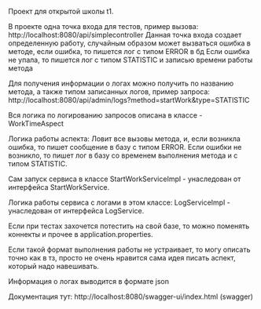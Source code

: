 Проект для открытой школы t1. 

В проекте одна точка входа для тестов, пример вызова: http://localhost:8080/api/simplecontroller
Данная точка входа создает определенную работу, случайным образом может вызваться ошибка в методе, если ошибка, то пишется лог с типом ERROR в бд
Если ошибка не упала, то пишется лог с типом STATISTIC и записью времени работы метода

Для получения информации о логах можно получить по названию метода, а также типом записанных логов, пример запроса: http://localhost:8080/api/admin/logs?method=startWork&type=STATISTIC

Вся логика по логированию запросов описана в классе - WorkTimeAspect

Логика работы аспекта: Ловит все вызовы метода, и, если возникла ошибка, то пишет сообщение в базу с типом ERROR. 
Если ошибки не возникло, то пишет лог в базу со временем выполнения метода и с типом STATISTIC. 

Сам запуск сервиса в классе StartWorkServiceImpl - унаследован от интерфейса StartWorkService.

Логика работы сервиса с логами в этом классе: LogServiceImpl - унаследован от интерфейса LogService.

Если при тестах захочется потестить на свой базе, то можно поменять коннекты и прочее в application.properties. 

Если такой формат выполнения работы не устраивает, то могу описать точно как в тз, просто не очень нравится сама идея писать аспект, который надо навешивать.

Информация о логах выводится в формате json


Документация тут: http://localhost:8080/swagger-ui/index.html   (swagger)

